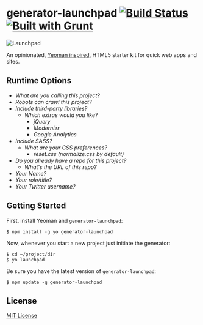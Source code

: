 # generator-launchpad [![Build Status](https://secure.travis-ci.org/adamcbrewer/generator-launchpad.png?branch=master)](https://travis-ci.org/adamcbrewer/generator-launchpad) [![Built with Grunt](https://cdn.gruntjs.com/builtwith.png)](http://gruntjs.com/)

![Launchpad](http://images2.wikia.nocookie.net/__cb20111103182547/poohadventures/images/3/3b/LaunchpadMcQuack.gif)

An opinionated, [Yeoman inspired](http://yeoman.io), HTML5 starter kit for quick web apps and sites.

## Runtime Options

+ _What are you calling this project?_
+ _Robots can crawl this project?_
+ _Include third-party libraries?_
    + _Which extras would you like?_
        + _jQuery_
        + _Modernizr_
        + _Google Analytics_
+ _Include SASS?_
    + _What are your CSS preferences?_
        + _reset.css (normalize.css by default)_
+ _Do you already have a repo for this project?_
    + _What's the URL of this repo?_
+ _Your Name?_
+ _Your role/title?_
+ _Your Twitter username?_


## Getting Started

First, install Yeoman and `generator-launchpad`:
```
$ npm install -g yo generator-launchpad
```

Now, whenever you start a new project just initiate the generator:
```
$ cd ~/project/dir
$ yo launchpad
```
Be sure you have the latest version of `generator-launchpad`:
```
$ npm update -g generator-launchpad
```

## License

[MIT License](http://en.wikipedia.org/wiki/MIT_License)
